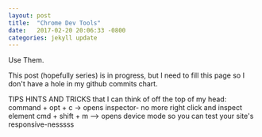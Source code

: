 ```yaml
---
layout: post
title:  "Chrome Dev Tools"
date:   2017-02-20 20:06:33 -0800
categories: jekyll update
---
```


Use Them.

This post (hopefully series) is in progress, but I need to fill this page so I don't have a hole in my github commits chart.

TIPS HINTS AND TRICKS that I can think of off the top of my head:
  command + opt + c -> opens inspector- no more right click and inspect element
  cmd + shift + m --> opens device mode so you can test your site's responsive-nesssss
